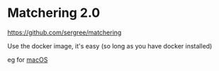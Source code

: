 # Matchering 2.0

https://github.com/sergree/matchering


Use the docker image, it's easy (so long as you have docker installed)

eg for [macOS](https://github.com/sergree/matchering/blob/master/DOCKER_MACOS.md)

